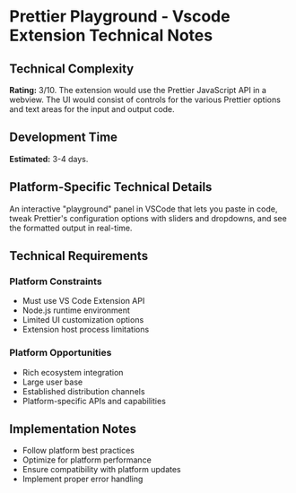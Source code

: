 # Prettier Playground - Vscode Extension Technical Notes

## Technical Complexity
**Rating:** 3/10. The extension would use the Prettier JavaScript API in a webview. The UI would consist of controls for the various Prettier options and text areas for the input and output code.

## Development Time
**Estimated:** 3-4 days.

## Platform-Specific Technical Details
An interactive "playground" panel in VSCode that lets you paste in code, tweak Prettier's configuration options with sliders and dropdowns, and see the formatted output in real-time.

## Technical Requirements

### Platform Constraints
- Must use VS Code Extension API
- Node.js runtime environment
- Limited UI customization options
- Extension host process limitations

### Platform Opportunities
- Rich ecosystem integration
- Large user base
- Established distribution channels
- Platform-specific APIs and capabilities

## Implementation Notes
- Follow platform best practices
- Optimize for platform performance
- Ensure compatibility with platform updates
- Implement proper error handling

